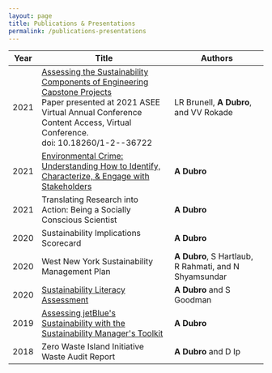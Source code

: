 ```yaml
---
layout: page
title: Publications & Presentations
permalink: /publications-presentations
---
```


| Year | Title | Authors |
|------|---------|-------|
| 2021 | [Assessing the Sustainability Components of Engineering Capstone Projects](https://strategy.asee.org/assessing-the-sustainability-components-of-engineering-capstone-projects)<br/> Paper presented at 2021 ASEE Virtual Annual Conference Content Access, Virtual Conference.<br/>doi: 10.18260/1-2--36722 | LR Brunell, **A Dubro**, and VV Rokade |
| 2021 | [Environmental Crime: Understanding How to Identify, Characterize, & Engage with Stakeholders](https://www.linkedin.com/in/alexdubro/details/featured/1635490901962/single-media-viewer/?profileId=ACoAABKLzZkBC25qA9yl8hJFtQOPzBXfM-UBmBs)| **A Dubro** |
| 2021 | Translating Research into Action: Being a Socially Conscious Scientist | **A Dubro** |
| 2020 | Sustainability Implications Scorecard | **A Dubro** |
| 2020 | West New York Sustainability Management Plan | **A Dubro**, S Hartlaub, R Rahmati, and N Shyamsundar |
| 2020 | [Sustainability Literacy Assessment](https://reports.aashe.org/institutions/stevens-institute-of-technology-nj/report/2020-03-02/AC/curriculum/AC-6/)<br/> | **A Dubro** and S Goodman |
| 2019 | [Assessing jetBlue's Sustainability with the Sustainability Manager's Toolkit](https://www.linkedin.com/in/alexdubro/details/featured/1635490906373/single-media-viewer/?profileId=ACoAABKLzZkBC25qA9yl8hJFtQOPzBXfM-UBmBs) | **A Dubro** |
| 2018 | Zero Waste Island Initiative Waste Audit Report | **A Dubro** and D Ip |
